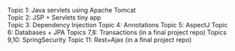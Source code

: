 Topic 1: Java servlets using Apache Tomcat  
Topic 2: JSP + Servlets tiny app  
Topic 3: Dependency Injection
Topic 4: Annotations
Topic 5: AspectJ
Topic 6: Databases + JPA
Topics 7,8: Transactions (in a final project repo)
Topics 9,10: SpringSecurity
Topic 11: Rest+Ajax (in a final project repo)
